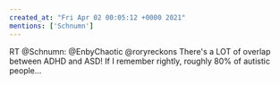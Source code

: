 ```yaml
---
created_at: "Fri Apr 02 00:05:12 +0000 2021"
mentions: ['Schnumn']
---
```


RT @Schnumn: @EnbyChaotic @roryreckons There's a LOT of overlap between ADHD and ASD! If I remember rightly, roughly 80% of autistic people…